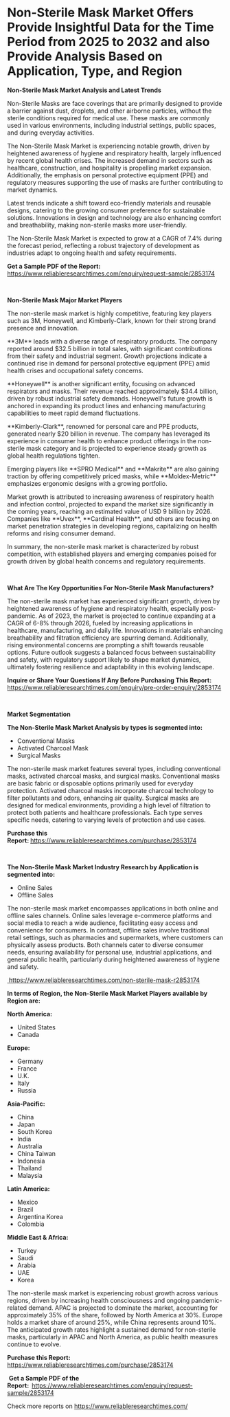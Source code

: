 <p><h1>Non-Sterile Mask Market Offers Provide Insightful Data for the Time Period from 2025 to 2032 and also Provide Analysis Based on Application, Type, and Region</h1></p><p><strong>Non-Sterile Mask Market Analysis and Latest Trends</strong></p>
<p><p>Non-Sterile Masks are face coverings that are primarily designed to provide a barrier against dust, droplets, and other airborne particles, without the sterile conditions required for medical use. These masks are commonly used in various environments, including industrial settings, public spaces, and during everyday activities.</p><p>The Non-Sterile Mask Market is experiencing notable growth, driven by heightened awareness of hygiene and respiratory health, largely influenced by recent global health crises. The increased demand in sectors such as healthcare, construction, and hospitality is propelling market expansion. Additionally, the emphasis on personal protective equipment (PPE) and regulatory measures supporting the use of masks are further contributing to market dynamics.</p><p>Latest trends indicate a shift toward eco-friendly materials and reusable designs, catering to the growing consumer preference for sustainable solutions. Innovations in design and technology are also enhancing comfort and breathability, making non-sterile masks more user-friendly.</p><p>The Non-Sterile Mask Market is expected to grow at a CAGR of 7.4% during the forecast period, reflecting a robust trajectory of development as industries adapt to ongoing health and safety requirements.</p></p>
<p><strong>Get a Sample PDF of the Report:&nbsp;</strong> <a href="https://www.reliableresearchtimes.com/enquiry/request-sample/2853174?utm_campaign=1581&utm_medium=2&utm_source=Github&utm_content=ia&utm_term=11032025&utm_id=non-sterile-mask">https://www.reliableresearchtimes.com/enquiry/request-sample/2853174</a></p>
<p>&nbsp;</p>
<p><strong>Non-Sterile Mask Major Market Players</strong></p>
<p><p>The non-sterile mask market is highly competitive, featuring key players such as 3M, Honeywell, and Kimberly-Clark, known for their strong brand presence and innovation. </p><p>**3M** leads with a diverse range of respiratory products. The company reported around $32.5 billion in total sales, with significant contributions from their safety and industrial segment. Growth projections indicate a continued rise in demand for personal protective equipment (PPE) amid health crises and occupational safety concerns.</p><p>**Honeywell** is another significant entity, focusing on advanced respirators and masks. Their revenue reached approximately $34.4 billion, driven by robust industrial safety demands. Honeywell's future growth is anchored in expanding its product lines and enhancing manufacturing capabilities to meet rapid demand fluctuations.</p><p>**Kimberly-Clark**, renowned for personal care and PPE products, generated nearly $20 billion in revenue. The company has leveraged its experience in consumer health to enhance product offerings in the non-sterile mask category and is projected to experience steady growth as global health regulations tighten.</p><p>Emerging players like **SPRO Medical** and **Makrite** are also gaining traction by offering competitively priced masks, while **Moldex-Metric** emphasizes ergonomic designs with a growing portfolio.</p><p>Market growth is attributed to increasing awareness of respiratory health and infection control, projected to expand the market size significantly in the coming years, reaching an estimated value of USD 9 billion by 2026. Companies like **Uvex**, **Cardinal Health**, and others are focusing on market penetration strategies in developing regions, capitalizing on health reforms and rising consumer demand.</p><p>In summary, the non-sterile mask market is characterized by robust competition, with established players and emerging companies poised for growth driven by global health concerns and regulatory requirements.</p></p>
<p>&nbsp;</p>
<p><strong>What Are The Key Opportunities For Non-Sterile Mask Manufacturers?</strong></p>
<p><p>The non-sterile mask market has experienced significant growth, driven by heightened awareness of hygiene and respiratory health, especially post-pandemic. As of 2023, the market is projected to continue expanding at a CAGR of 6-8% through 2026, fueled by increasing applications in healthcare, manufacturing, and daily life. Innovations in materials enhancing breathability and filtration efficiency are spurring demand. Additionally, rising environmental concerns are prompting a shift towards reusable options. Future outlook suggests a balanced focus between sustainability and safety, with regulatory support likely to shape market dynamics, ultimately fostering resilience and adaptability in this evolving landscape.</p></p>
<p><strong>Inquire or Share Your Questions If Any Before Purchasing This Report:</strong> <a href="https://www.reliableresearchtimes.com/enquiry/pre-order-enquiry/2853174?utm_campaign=1581&utm_medium=2&utm_source=Github&utm_content=ia&utm_term=11032025&utm_id=non-sterile-mask">https://www.reliableresearchtimes.com/enquiry/pre-order-enquiry/2853174</a></p>
<p>&nbsp;</p>
<p><strong>Market Segmentation</strong></p>
<p><strong>The Non-Sterile Mask Market Analysis by types is segmented into:</strong></p>
<p><ul><li>Conventional Masks</li><li>Activated Charcoal Mask</li><li>Surgical Masks</li></ul></p>
<p><p>The non-sterile mask market features several types, including conventional masks, activated charcoal masks, and surgical masks. Conventional masks are basic fabric or disposable options primarily used for everyday protection. Activated charcoal masks incorporate charcoal technology to filter pollutants and odors, enhancing air quality. Surgical masks are designed for medical environments, providing a high level of filtration to protect both patients and healthcare professionals. Each type serves specific needs, catering to varying levels of protection and use cases.</p></p>
<p><strong>Purchase this Report:&nbsp;</strong><a href="https://www.reliableresearchtimes.com/purchase/2853174?utm_campaign=1581&utm_medium=2&utm_source=Github&utm_content=ia&utm_term=11032025&utm_id=non-sterile-mask">https://www.reliableresearchtimes.com/purchase/2853174</a></p>
<p>&nbsp;</p>
<p><strong>The Non-Sterile Mask Market Industry Research by Application is segmented into:</strong></p>
<p><ul><li>Online Sales</li><li>Offline Sales</li></ul></p>
<p><p>The non-sterile mask market encompasses applications in both online and offline sales channels. Online sales leverage e-commerce platforms and social media to reach a wide audience, facilitating easy access and convenience for consumers. In contrast, offline sales involve traditional retail settings, such as pharmacies and supermarkets, where customers can physically assess products. Both channels cater to diverse consumer needs, ensuring availability for personal use, industrial applications, and general public health, particularly during heightened awareness of hygiene and safety.</p></p>
<p><a href="https://www.reliableresearchtimes.com/non-sterile-mask-r2853174?utm_campaign=1581&utm_medium=2&utm_source=Github&utm_content=ia&utm_term=11032025&utm_id=non-sterile-mask">&nbsp;https://www.reliableresearchtimes.com/non-sterile-mask-r2853174</a></p>
<p><strong>In terms of Region, the Non-Sterile Mask Market Players available by Region are:</strong></p>
<p>
    <p> <strong> North America: </strong>
        <ul>
            <li>United States</li>
            <li>Canada</li>
        </ul>
        </p> 
    <p> <strong> Europe: </strong>
        <ul>
            <li>Germany</li>
            <li>France</li>
            <li>U.K.</li>
            <li>Italy</li>
            <li>Russia</li>
        </ul>
        </p> 
    <p> <strong> Asia-Pacific: </strong>
        <ul>
            <li>China</li>
            <li>Japan</li>
            <li>South Korea</li>
            <li>India</li>
            <li>Australia</li>
            <li>China Taiwan</li>
            <li>Indonesia</li>
            <li>Thailand</li>
            <li>Malaysia</li>
        </ul>
        </p> 
    <p> <strong> Latin America: </strong>
        <ul>
            <li>Mexico</li>
            <li>Brazil</li>
            <li>Argentina Korea</li>
            <li>Colombia</li>
        </ul>
        </p> 
    <p> <strong> Middle East & Africa: </strong>
        <ul>
            <li>Turkey</li>
            <li>Saudi</li>
            <li>Arabia</li>
            <li>UAE</li>
            <li>Korea</li>
        </ul>
    </p>
    </p>
<p><p>The non-sterile mask market is experiencing robust growth across various regions, driven by increasing health consciousness and ongoing pandemic-related demand. APAC is projected to dominate the market, accounting for approximately 35% of the share, followed by North America at 30%. Europe holds a market share of around 25%, while China represents around 10%. The anticipated growth rates highlight a sustained demand for non-sterile masks, particularly in APAC and North America, as public health measures continue to evolve.</p></p>
<p><strong>Purchase this Report: </strong><a href="https://www.reliableresearchtimes.com/purchase/2853174?utm_campaign=1581&utm_medium=2&utm_source=Github&utm_content=ia&utm_term=11032025&utm_id=non-sterile-mask">https://www.reliableresearchtimes.com/purchase/2853174</a></p>
<p>&nbsp;<strong>Get a Sample PDF of the Report:&nbsp;&nbsp;</strong><a href="https://www.reliableresearchtimes.com/enquiry/request-sample/2853174?utm_campaign=1581&utm_medium=2&utm_source=Github&utm_content=ia&utm_term=11032025&utm_id=non-sterile-mask">https://www.reliableresearchtimes.com/enquiry/request-sample/2853174</a></p>
<p><strong></strong></p>
<p>Check more reports on <a href="https://www.reliableresearchtimes.com/?utm_campaign=1581&utm_medium=2&utm_source=Github&utm_content=ia&utm_term=11032025&utm_id=non-sterile-mask">https://www.reliableresearchtimes.com/</a></p>